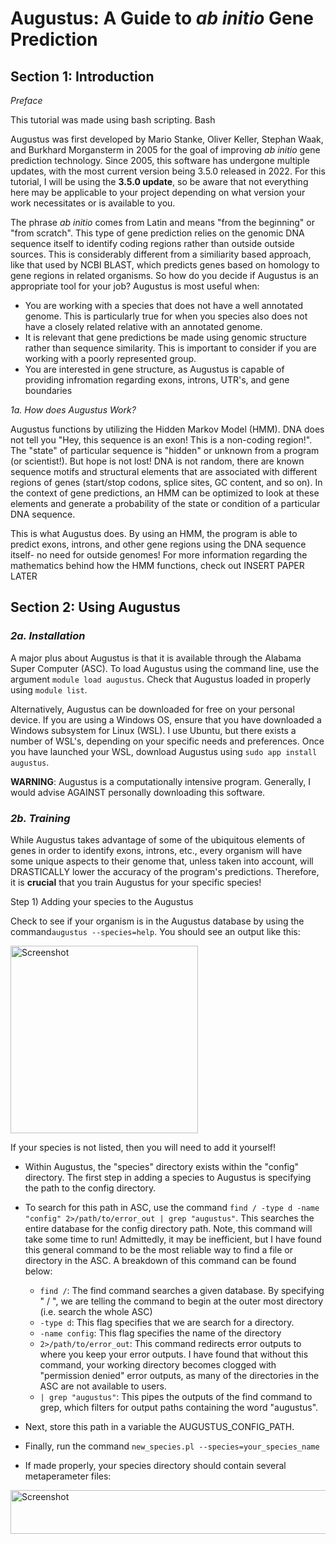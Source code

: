 # Augustus: A Guide to *ab initio* Gene Prediction
## Section 1: Introduction

*Preface*

This tutorial was made using bash scripting. Bash 


Augustus was first developed by Mario Stanke, Oliver Keller, Stephan Waak, and Burkhard Morgansterm in 2005 for the goal of improving *ab initio* gene prediction technology. Since 2005, this software has undergone multiple updates, with the most current version being 3.5.0 released in 2022. For this tutorial, I will be using the **3.5.0 update**, so be aware that not everything here may be applicable to your project depending on what version your work necessitates or is available to you. 

The phrase *ab initio* comes from Latin and means "from the beginning" or "from scratch". This type of gene prediction relies on the genomic DNA sequence itself to identify coding regions rather than outside outside sources. This is considerably different from a similiarity based approach, like that used by NCBI BLAST, which predicts genes based on homology to gene regions in related organisms. So how do you decide if Augustus is an appropriate tool for your job? Augustus is most useful when:

- You are working with a species that does not have a well annotated genome. This is particularly true for when you species also does not have a closely related relative with an annotated genome.
- It is relevant that gene predictions be made using genomic structure rather than sequence similarity. This is important to consider if you are working with a poorly represented group.
- You are interested in gene structure, as Augustus is capable of providing infromation regarding exons, introns, UTR's, and gene boundaries

*1a. How does Augustus Work?*

Augustus functions by utilizing the Hidden Markov Model (HMM). DNA does not tell you "Hey, this sequence is an exon! This is a non-coding region!". The "state" of particular sequence is "hidden" or unknown from a program (or scientist!). But hope is not lost! DNA is not random, there are known sequence motifs and structural elements that are associated with different regions of genes (start/stop codons, splice sites, GC content, and so on). In the context of gene predictions, an HMM can be optimized to look at these elements and generate a probability of the state or condition of a particular DNA sequence.

This is what Augustus does. By using an HMM, the program is able to predict exons, introns, and other gene regions using the DNA sequence itself- no need for outside genomes! For more information regarding the mathematics behind how the HMM functions, check out INSERT PAPER LATER

## Section 2: Using Augustus

### *2a. Installation*

A major plus about Augustus is that it is available through the Alabama Super Computer (ASC). To load Augustus using the command line, use the argument `module load augustus`. Check that Augustus loaded in properly using `module list`. 

Alternatively, Augustus can be downloaded for free on your personal device. If you are using a Windows OS, ensure that you have downloaded a Windows subsystem for Linux (WSL). I use Ubuntu, but there exists a number of WSL's, depending on your specific needs and preferences. Once you have launched your WSL, download Augustus using `sudo app install augustus`. 

**WARNING**: Augustus is a computationally intensive program. Generally, I would advise AGAINST personally downloading this software.

### *2b. Training*

While Augustus takes advantage of some of the ubiquitous elements of genes in order to identify exons, introns, etc., every organism will have some unique aspects to their genome that, unless taken into account, will DRASTICALLY lower the accuracy of the program's predictions. Therefore, it is **crucial** that you train Augustus for your specific species!


Step 1) Adding your species to the Augustus

Check to see if your organism is in the Augustus database by using the command`augustus --species=help`. You should see an output like this: 

<img src="https://github.com/user-attachments/assets/ed2dc343-0c96-4e9b-b93b-442fcc51e8fc" alt="Screenshot" width="300" height="300"/>

If your species is not listed, then you will need to add it yourself! 
- Within Augustus, the "species" directory exists within the "config" directory. The first step in adding a species to Augustus is specifying the path to the config directory.
- To search for this path in ASC, use the command `find / -type d -name "config" 2>/path/to/error_out | grep "augustus"`. This searches the entire database for the config directory path. Note, this command will take some time to run! Admittedly, it may be inefficient, but I have found this general command to be the most reliable way to find a file or directory in the ASC. A breakdown of this command can be found below:
   - `find /`: The find command searches a given database. By specifying " / ", we are telling the command to begin at the outer most directory (i.e. search the whole ASC)
   - `-type d`: This flag specifies that we are search for a directory.
   - `-name config`: This flag specifies the name of the directory
   - `2>/path/to/error_out`: This command redirects error outputs to where you keep your error outputs. I have found that without this command, your working directory becomes clogged with "permission denied" error outputs, as many of the directories in the ASC are not available to users.
   - `| grep "augustus"`: This pipes the outputs of the find command to grep, which filters for output paths containing the word "augustus".

 - Next, store this path in a variable the AUGUSTUS_CONFIG_PATH.
 - Finally, run the command `new_species.pl --species=your_species_name`
 - If made properly, your species directory should contain several metaperameter files:
 
  <img src="https://github.com/user-attachments/assets/28a17eb0-b8cd-443f-bf4b-e5e34712d52b" alt="Screenshot" width="600" height="70"/>
     
